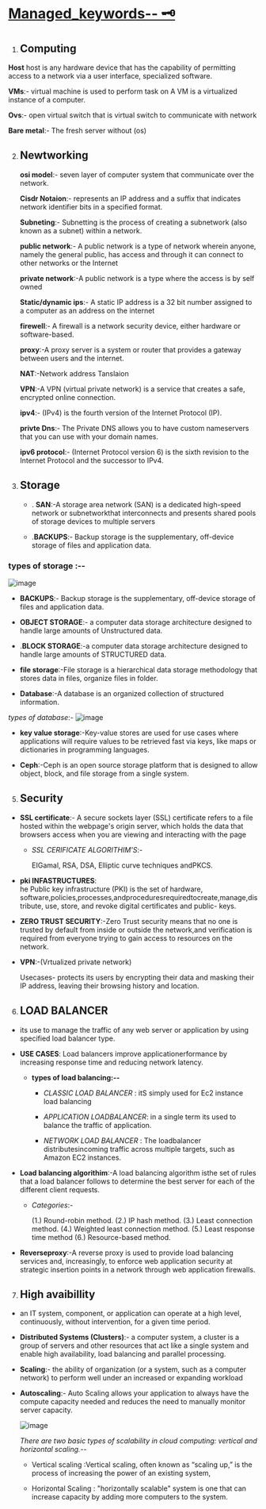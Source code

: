 # [Managed_keywords-- 🗝️]()

1. ## Computing

  **Host**
    host is any hardware device that       has the capability of permitting 
    access to a network via a user         interface, specialized software.
    
  **VMs**:- virtual machine is used to     perform task on A VM is a              virtualized instance of a computer.


   **Ovs**:- open virtual switch that     is virtual switch to communicate       with network 
            
   **Bare metal**:- The fresh server        without (os)


2. ## Newtworking

   
    **osi model**:- seven layer of computer system that communicate  over the network.
   
    **Cisdr Notaion**:- represents an IP address and a suffix that indicates network identifier bits in a specified format.
   
    **Subneting**:-  Subnetting is the process of creating a subnetwork (also known as a subnet) within a network.
   
    **public network**:- A public network is a type of network wherein anyone, namely the general public, has access and through it can 
                     connect to other networks or the Internet
   
    **private network**:-A public network is a type where the access is by self owned 
    
    **Static/dynamic ips**:- A static IP address is a 32 bit number assigned to a computer as an address on the internet
   
    **firewell**:- A firewall is a network security device, either hardware or software-based.
   
    **proxy**:-A proxy server is a system or router that provides a gateway between users and the internet. 
   
    **NAT**:-Network address Tanslaion
   
    **VPN**:-A VPN (virtual private network) is a service that creates a safe, encrypted online connection.
   
    **ipv4**:-  (IPv4) is the fourth version of the Internet Protocol (IP).
   
    **privte Dns**:- The Private DNS allows you to have custom nameservers that you can use with your domain names. 
   
    **ipv6 protocol**:- (Internet Protocol version 6) is the sixth revision to the Internet Protocol and the successor to IPv4.
    
 
4. ## Storage
      - . **SAN**:-A storage area network (SAN) is a dedicated high-speed network or subnetworkthat interconnects and presents shared pools of storage devices to multiple servers
   
      - .**BACKUPS**:- Backup storage is the supplementary, off-device storage of files and application data.
   
   
  ### types of storage :--

![image](https://github.com/Rjesh2006/Managed_keywords/assets/143868643/9b789b6b-a6d1-4d25-bf13-b9d3c5d68433)
   
   
   - **BACKUPS**:- Backup storage is the supplementary, off-device storage of files and application data.
      
   - **OBJECT STORAGE**:- a computer data storage architecture designed to handle large amounts of Unstructured data.
      
   - .**BLOCK STORAGE**:-a computer data storage architecture designed to handle large amounts of STRUCTURED  data.
        
   - **file storage**:-File storage is a hierarchical data storage methodology that stores data in files, organize files in folder.
         
         
   - **Database**:-A database is an organized collection of structured information.
      
   *types of database*:-
   ![image](https://github.com/Rjesh2006/Managed_keywords/assets/143868643/ca03aef3-8000-4d6c-bdcf-f6757274b91b)
   
   - **key value storage**:-Key-value stores are used for use cases where applications will require
                               values to be retrieved fast via keys, like maps or dictionaries in programming languages.
   
   - **Ceph**:-Ceph is an open source storage platform that is designed to allow object, block, and file storage from a single system.
      


 5. ## Security
 
  - **SSL certificate**:- A secure sockets layer (SSL) certificate refers to a file hosted within the webpage's origin server, which holds the data that browsers access when you are viewing and interacting with the page
    
     - *SSL CERIFICATE ALGORITHIM'S*:-
       
       EIGamal, RSA, DSA, Elliptic            curve techniques andPKCS.
   
   
   - **pki INFASTRUCTURES**:   
he Public key infrastructure (PKI) is the set of hardware, software,policies,processes,andproceduresrequiredtocreate,manage,distribute, use, store, and revoke             digital certificates and public-       keys.
     
   
   - **ZERO TRUST SECURITY**:-Zero   Trust security means that no one is trusted by default from inside or outside the network,and verification is required from everyone trying to gain access to resources on the network. 
   
   
   - **VPN**:-(Vrtualized private                    network)
     
     Usecases-  protects its users by       encrypting their data and masking      their IP address, leaving their        browsing history and location.
   
   
6. ## LOAD BALANCER

 -   its use to manage the traffic          of any web server or application       by using specified load balancer       type.
  
      
 - **USE CASES**: Load balancers             improve applicationerformance          by increasing response time            and reducing network latency.

      - **types of load balancing:--**
        
   
         - *CLASSIC LOAD BALANCER* :             itS simply used for Ec2                instance load balancing
     
         
         
         - *APPLICATION LOADBALANCER*:          in a single term its used to           balance the traffic of                 application.
         
         
         - *NETWORK LOAD BALANCER* :            The loadbalancer                       distributesincoming traffic            across multiple                        targets, such as                       Amazon EC2 instances. 


 - **Load balancing algorithim**:-A       load balancing algorithm isthe set     of rules that a load balancer          follows to determine the best          server for each of the different       client requests.
   
     - *Categories*:-
       
        (1.) Round-robin method. 
                                               (2.) IP hash method. 
                                               (3.) Least connection method.
                                               (4.) Weighted least connection              method. 
        (5.) Least response time method
                                               (6.) Resource-based method.
   
  - **Reverseproxy**:-A reverse            proxy is used to provide load          balancing services and,                increasingly,  to enforce web          application security at                strategic insertion points in a        network through web application        firewalls.



 7.  ## High avaibillity

  - an IT system, component, or            application can operate at a high      level, continuously, without           intervention, for a given time         period.

  - **Distributed Systems (Clusters)**:-
     a computer system, a cluster is a     group of servers and other             resources that act like a single       system and enable high                 availability, load balancing and       parallel processing.


  - **Scaling**:-  the ability of         organization (or a system, such as     a computer network) to perform well    under an increased or expanding        workload

    
  - **Autoscaling**:- Auto Scaling allows your application to always have the compute capacity needed and reduces the need to manually monitor server capacity.

    ![image](https://github.com/Rjesh2006/Managed_keywords/assets/143868643/b8dd669a-f179-4852-87d8-1d5eddda7108)


     *There are two basic types of  scalability in cloud computing: vertical and horizontal scaling.--*

    - Vertical scaling :Vertical             scaling, often known as “scaling       up,” is the process of                 increasing the power of an             existing system,
   
    - Horizontal Scaling :                  "horizontally scalable" system is       one that can increase capacity         by adding more computers to the        system.
           






   

   



   






